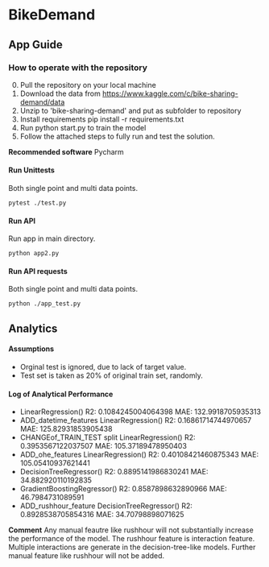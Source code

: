 # BikeDemand

## App Guide

### How to operate with the repository

0. Pull the repository on your local machine
1. Download the data from https://www.kaggle.com/c/bike-sharing-demand/data
2. Unzip to 'bike-sharing-demand' and put as subfolder to repository
3. Install requirements pip install -r requirements.txt 
4. Run python start.py to train the model
5. Follow the attached steps to fully run and test the solution.

**Recommended software** Pycharm

#### Run Unittests

Both single point and multi data points.

<pre><code>pytest ./test.py
</code></pre>

#### Run API

Run app in main directory.

<pre><code>python app2.py
</code></pre>

#### Run API requests

Both single point and multi data points.

<pre><code>python ./app_test.py
</code></pre>

## Analytics

#### Assumptions

- Orginal test is ignored, due to lack of target value.
- Test set is taken as 20% of original train set, randomly.


#### Log of Analytical Performance

- LinearRegression() R2:  0.1084245004064398 MAE:  132.9918705935313
- ADD_datetime_features LinearRegression() R2:  0.16861714744970657 MAE:  125.82931853905438
- CHANGEof_TRAIN_TEST split LinearRegression() R2:  0.3953567122037507 MAE:  105.37189478950403
- ADD_ohe_features LinearRegression() R2:  0.40108421460875343 MAE:  105.05410937621441
- DecisionTreeRegressor() R2:  0.8895141986830241 MAE:  34.882920110192835
- GradientBoostingRegressor() R2:  0.8587898632890966 MAE:  46.7984731089591
- ADD_rushhour_feature DecisionTreeRegressor() R2:  0.8928538705854316 MAE:  34.70798898071625

**Comment**
Any manual feautre like rushhour will not substantially increase the performance of the model. The rushhour feature is interaction feature. Multiple interactions are generate in the decision-tree-like models. Further manual feature like rushhour will not be added.

